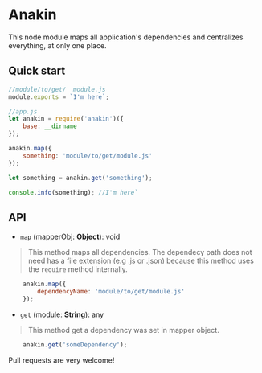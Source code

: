 # Anakin
This node module maps all application's dependencies and centralizes everything, at only one place.

## Quick start
```javascript
//module/to/get/  module.js
module.exports = `I'm here`;

//app.js
let anakin = require('anakin')({
    base: __dirname
});

anakin.map({
    something: 'module/to/get/module.js'
});

let something = anakin.get('something');

console.info(something); //I'm here`
```
## API
* `map` (mapperObj: **Object**): void
> This method maps all dependencies. The dependecy path does not need has a file extension (e.g .js or .json) because this method uses the `require` method internally.   
```javascript
    anakin.map({
        dependencyName: 'module/to/get/module.js'
    });
``` 
* `get` (module: **String**): any
> This method get a dependency was set in mapper object.   
```javascript
    anakin.get('someDependency');
```

Pull requests are very welcome!


